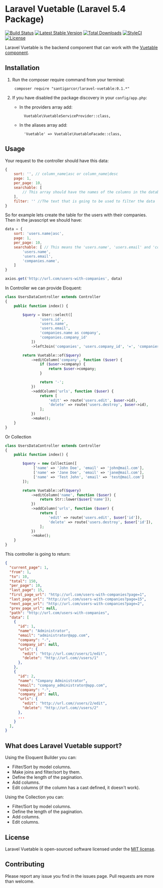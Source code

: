 # Laravel Vuetable (Laravel 5.4 Package)

[![Build Status](https://travis-ci.org/santigarcor/laravel-vuetable.svg?branch=master)](https://travis-ci.org/santigarcor/laravel-vuetable)
[![Latest Stable Version](https://poser.pugx.org/santigarcor/laravel-vuetable/v/stable)](https://packagist.org/packages/santigarcor/laravel-vuetable)
[![Total Downloads](https://poser.pugx.org/santigarcor/laravel-vuetable/downloads)](https://packagist.org/packages/santigarcor/laravel-vuetable)
[![StyleCI](https://styleci.io/repos/99027423/shield?branch=master)](https://styleci.io/repos/99027423)
[![License](https://poser.pugx.org/santigarcor/laravel-vuetable/license)](https://packagist.org/packages/santigarcor/laravel-vuetable)

Laravel Vuetable is the backend component that can work with the [Vuetable component](https://github.com/ratiw/vuetable-2).

## Installation
1. Run the composer require command from your terminal:

        composer require "santigarcor/laravel-vuetable:0.1.*"

2. If you have disabled the package discovery in your `config/app.php`:
    - In the providers array add:

            Vuetable\VuetableServiceProvider::class,

    - In the aliases array add:

            'Vuetable' => Vuetable\VuetableFacade::class,

## Usage
Your request to the controller should have this data:

```javascript
{
    sort: '', // column_name|asc or column_name|desc
    page: 1,
    per_page: 10,
    searchable: [
        // This array should have the names of the columns in the database
    ],
    filter: '' //The text that is going to be used to filter the data
}
```

So for example lets create the table for the users with their companies. Then in the javascript we should have:

```javascript
data = {
    sort: 'users.name|asc',
    page: 1,
    per_page: 10,
    searchable: [ // This means the 'users.name', 'users.email' and 'companies.name' columns can be filtered through the 'filter' attribute in the data.
        'users.name',
        'users.email',
        'companies.name',
    ]
}

axios.get('http://url.com/users-with-companies', data)
```

In Controller we can provide Eloquent:

```php
class UsersDataController extends Controller
{
    public function index() {

        $query = User::select([
                'users.id',
                'users.name',
                'users.email',
                'companies.name as company',
                'companies.company_id'
            ])
            ->leftJoin('companies', 'users.company_id', '=', 'companies.id');

        return Vuetable::of($query)
            ->editColumn('company', function ($user) {
                if ($user->company) {
                    return $user->company;
                }

                return '-';
            })
            ->addColumn('urls', function ($user) {
                return [
                    'edit' => route('users.edit', $user->id),
                    'delete' => route('users.destroy', $user->id),
                ];
            })
            ->make();
    }
}
```

Or Collection
```php
class UsersDataController extends Controller
{
    public function index() {

        $query = new Collection([
             ['name' => 'John Doe', 'email' => 'john@mail.com'],
             ['name' => 'Jane Doe', 'email' => 'jane@mail.com'],
             ['name' => 'Test John', 'email' => 'test@mail.com']
        ]);

        return Vuetable::of($query)
            ->editColumn('name', function ($user) {
                return Str::lower($user['name']);
            })
            ->addColumn('urls', function ($user) {
                return [
                    'edit' => route('users.edit', $user['id']),
                    'delete' => route('users.destroy', $user['id']),
                ];
            })
            ->make();
    }
}
```
This controller is going to return:
```json
{
  "current_page": 1,
  "from": 1,
  "to": 10,
  "total": 150,
  "per_page": 10,
  "last_page": 15,
  "first_page_url": "http://url.com/users-with-companies?page=1",
  "last_page_url": "http://url.com/users-with-companies?page=15",
  "next_page_url": "http://url.com/users-with-companies?page=2",
  "prev_page_url": null,
  "path": "http://url.com/users-with-companies",
  "data": [
    {
      "id": 1,
      "name": "Administrator",
      "email": "administrator@app.com",
      "company": "-",
      "company_id": null,
      "urls": {
        "edit": "http://url.com//users/1/edit",
        "delete": "http://url.com//users/1"
      },
    },
    {
      "id": 2,
      "name": "Company Administrator",
      "email": "company_administrator@app.com",
      "company": "-",
      "company_id": null,
      "urls": {
        "edit": "http://url.com//users/2/edit",
        "delete": "http://url.com//users/2"
      },
      ...
    }
  ],
}
```

## What does Laravel Vuetable support?

Using the Eloquent Builder you can:
- Filter/Sort by model columns.
- Make joins and filter/sort by them.
- Define the length of the pagination.
- Add columns.
- Edit columns (if the column has a cast defined, it doesn't work).

Using the Collection you can:
- Filter/Sort by model columns.
- Define the length of the pagination.
- Add columns.
- Edit columns.

## License

Laravel Vuetable is open-sourced software licensed under the [MIT license](http://opensource.org/licenses/MIT).

## Contributing

Please report any issue you find in the issues page. Pull requests are more than welcome.
